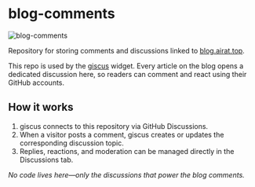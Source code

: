 # blog-comments

![blog-comments](https://repository-images.githubusercontent.com/1086124044/de680cc6-f758-407f-8d45-445791420a0d)

Repository for storing comments and discussions linked to [blog.airat.top](https://blog.airat.top).

This repo is used by the [giscus](https://giscus.app) widget. Every article on the blog opens a dedicated discussion here, so readers can comment and react using their GitHub accounts.

## How it works

1. giscus connects to this repository via GitHub Discussions.
2. When a visitor posts a comment, giscus creates or updates the corresponding discussion topic.
3. Replies, reactions, and moderation can be managed directly in the Discussions tab.

_No code lives here—only the discussions that power the blog comments._
